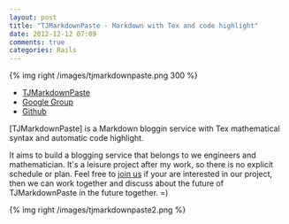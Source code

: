 ```yaml
---
layout: post
title: "TJMarkdownPaste - Markdown with Tex and code highlight"
date: 2012-12-12 07:09
comments: true
categories: Rails
---
```


[site]: http://tj-markdown-paste.herokuapp.com
[group]: https://groups.google.com/forum/?fromgroups#!forum/tj-markdown-paste
[project site]: https://github.com/tonytonyjan/tj-markdown-paste


{% img right /images/tjmarkdownpaste.png 300 %}

*   [TJMarkdownPaste][site]
*   [Google Group][group]
*   [Github][project site]

[TJMarkdownPaste] is a Markdown bloggin service with Tex mathematical syntax and automatic code highlight.

It aims to build a blogging service that belongs to we engineers and mathematician. It's a leisure project after my work, so there is no explicit schedule or plan. Feel free to [join us][project site] if your are interested in our project, then we can work together and discuss about the future of TJMarkdownPaste in the future together. =)

{% img right /images/tjmarkdownpaste2.png %}

